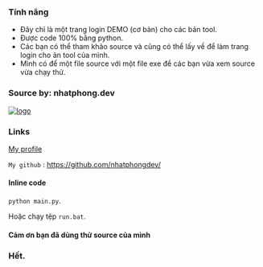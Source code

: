 ### Tính năng
- Đây chỉ là một trang login DEMO (cơ bản) cho các bản tool.
- Được code 100% bằng python.
- Các bạn có thể tham khảo source và cũng có thể lấy về để làm trang login cho ản tool của mình.
- Mình có để một file source với một file exe để các bạn vừa xem source vừa chạy thử.
### Source by: nhatphong.dev
[![logo](https://i.postimg.cc/XNyLXWBj/3aa4bb583806b902f877aba62cdb6826-1.webp "logo")](https://i.postimg.cc/XNyLXWBj/3aa4bb583806b902f877aba62cdb6826-1.webp "logo")

### Links


[My profile](http:nhatphong.is-a.dev)

`My github` : <https://github.com/nhatphongdev/>

#### Inline code

`python main.py`.

Hoặc chạy tệp `run.bat`.

#### Cảm ơn bạn đã dùng thử source của mình

### Hết.
